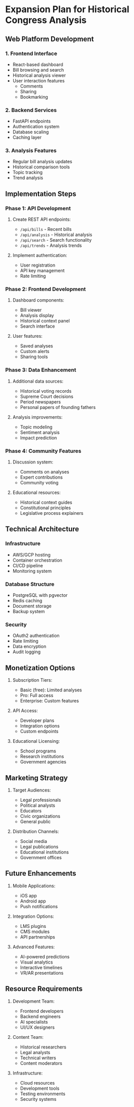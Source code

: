 # Expansion Plan for Historical Congress Analysis

## Web Platform Development

### 1. Frontend Interface
- React-based dashboard
- Bill browsing and search
- Historical analysis viewer
- User interaction features
  - Comments
  - Sharing
  - Bookmarking

### 2. Backend Services
- FastAPI endpoints
- Authentication system
- Database scaling
- Caching layer

### 3. Analysis Features
- Regular bill analysis updates
- Historical comparison tools
- Topic tracking
- Trend analysis

## Implementation Steps

### Phase 1: API Development
1. Create REST API endpoints:
   - `/api/bills` - Recent bills
   - `/api/analysis` - Historical analysis
   - `/api/search` - Search functionality
   - `/api/trends` - Analysis trends

2. Implement authentication:
   - User registration
   - API key management
   - Rate limiting

### Phase 2: Frontend Development
1. Dashboard components:
   - Bill viewer
   - Analysis display
   - Historical context panel
   - Search interface

2. User features:
   - Saved analyses
   - Custom alerts
   - Sharing tools

### Phase 3: Data Enhancement
1. Additional data sources:
   - Historical voting records
   - Supreme Court decisions
   - Period newspapers
   - Personal papers of founding fathers

2. Analysis improvements:
   - Topic modeling
   - Sentiment analysis
   - Impact prediction

### Phase 4: Community Features
1. Discussion system:
   - Comments on analyses
   - Expert contributions
   - Community voting

2. Educational resources:
   - Historical context guides
   - Constitutional principles
   - Legislative process explainers

## Technical Architecture

### Infrastructure
- AWS/GCP hosting
- Container orchestration
- CI/CD pipeline
- Monitoring system

### Database Structure
- PostgreSQL with pgvector
- Redis caching
- Document storage
- Backup system

### Security
- OAuth2 authentication
- Rate limiting
- Data encryption
- Audit logging

## Monetization Options

1. Subscription Tiers:
   - Basic (free): Limited analyses
   - Pro: Full access
   - Enterprise: Custom features

2. API Access:
   - Developer plans
   - Integration options
   - Custom endpoints

3. Educational Licensing:
   - School programs
   - Research institutions
   - Government agencies

## Marketing Strategy

1. Target Audiences:
   - Legal professionals
   - Political analysts
   - Educators
   - Civic organizations
   - General public

2. Distribution Channels:
   - Social media
   - Legal publications
   - Educational institutions
   - Government offices

## Future Enhancements

1. Mobile Applications:
   - iOS app
   - Android app
   - Push notifications

2. Integration Options:
   - LMS plugins
   - CMS modules
   - API partnerships

3. Advanced Features:
   - AI-powered predictions
   - Visual analytics
   - Interactive timelines
   - VR/AR presentations

## Resource Requirements

1. Development Team:
   - Frontend developers
   - Backend engineers
   - AI specialists
   - UI/UX designers

2. Content Team:
   - Historical researchers
   - Legal analysts
   - Technical writers
   - Content moderators

3. Infrastructure:
   - Cloud resources
   - Development tools
   - Testing environments
   - Security systems